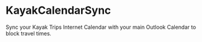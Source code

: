# KayakCalendarSync
Sync your Kayak Trips Internet Calendar with your main Outlook Calendar to block travel times.
